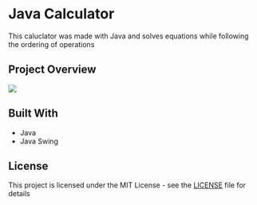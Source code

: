 # Java Calculator

This caluclator was made with Java and solves equations while following the ordering of operations

## Project Overview

![](https://i.gyazo.com/f552970627dd494a5c37812beeaa3e43.png)

## Built With

* Java
* Java Swing

## License

This project is licensed under the MIT License - see the [LICENSE](LICENSE) file for details
